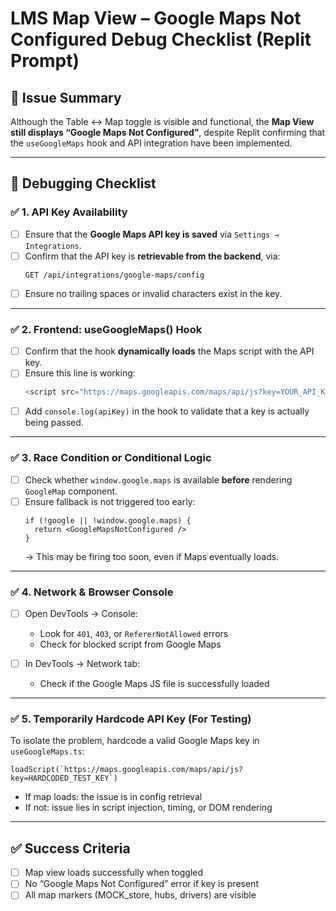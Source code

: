 
# LMS Map View – Google Maps Not Configured Debug Checklist (Replit Prompt)

## 🎯 Issue Summary

Although the Table ↔ Map toggle is visible and functional, the **Map View still displays “Google Maps Not Configured”**, despite Replit confirming that the `useGoogleMaps` hook and API integration have been implemented.

---

## 🧪 Debugging Checklist

### ✅ 1. API Key Availability
- [ ] Ensure that the **Google Maps API key is saved** via `Settings → Integrations`.
- [ ] Confirm that the API key is **retrievable from the backend**, via:
  ```http
  GET /api/integrations/google-maps/config
  ```
- [ ] Ensure no trailing spaces or invalid characters exist in the key.

---

### ✅ 2. Frontend: useGoogleMaps() Hook
- [ ] Confirm that the hook **dynamically loads** the Maps script with the API key.
- [ ] Ensure this line is working:
  ```js
  <script src="https://maps.googleapis.com/maps/api/js?key=YOUR_API_KEY" ...>
  ```
- [ ] Add `console.log(apiKey)` in the hook to validate that a key is actually being passed.

---

### ✅ 3. Race Condition or Conditional Logic
- [ ] Check whether `window.google.maps` is available **before** rendering `GoogleMap` component.
- [ ] Ensure fallback is not triggered too early:
  ```tsx
  if (!google || !window.google.maps) {
    return <GoogleMapsNotConfigured />
  }
  ```
  → This may be firing too soon, even if Maps eventually loads.

---

### ✅ 4. Network & Browser Console
- [ ] Open DevTools → Console:
  - Look for `401`, `403`, or `RefererNotAllowed` errors
  - Check for blocked script from Google Maps

- [ ] In DevTools → Network tab:
  - Check if the Google Maps JS file is successfully loaded

---

### ✅ 5. Temporarily Hardcode API Key (For Testing)
To isolate the problem, hardcode a valid Google Maps key in `useGoogleMaps.ts`:
```tsx
loadScript(`https://maps.googleapis.com/maps/api/js?key=HARDCODED_TEST_KEY`)
```
- If map loads: the issue is in config retrieval
- If not: issue lies in script injection, timing, or DOM rendering

---

## ✅ Success Criteria

- [ ] Map view loads successfully when toggled
- [ ] No “Google Maps Not Configured” error if key is present
- [ ] All map markers (MOCK_store, hubs, drivers) are visible
